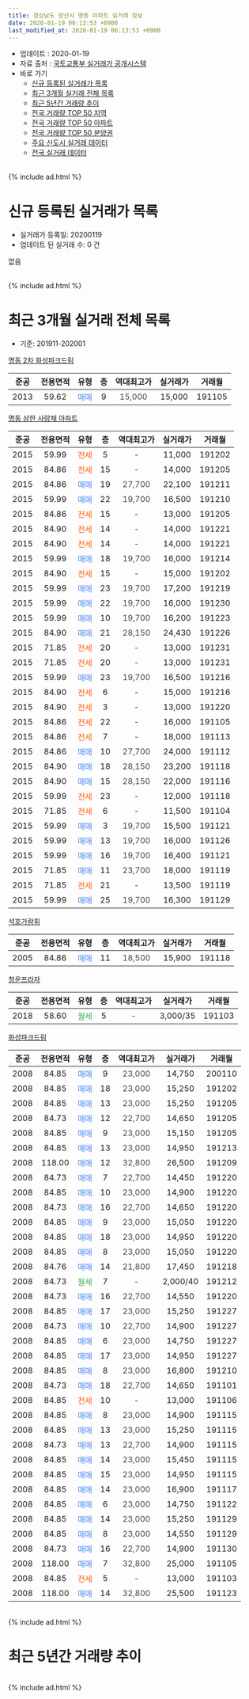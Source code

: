 ```yaml
---
title: 경상남도 양산시 명동 아파트 실거래 정보
date: 2020-01-19 06:13:53 +0900
last_modified_at: 2020-01-19 06:13:53 +0900
---
```


* 업데이트 : 2020-01-19
* 자료 출처 : [국토교통부 실거래가 공개시스템](http://rt.molit.go.kr)
* 바로 가기
    * [신규 등록된 실거래가 목록](#신규-등록된-실거래가-목록)
    * [최근 3개월 실거래 전체 목록](#최근-3개월-실거래-전체-목록)
    * [최근 5년간 거래량 추이](#최근-5년간-거래량-추이)
    * [전국 거래량 TOP 50 지역](https://apt-info.github.io/apt-trade-info/최근-3개월-전국에서-가장-거래가-많이-발생한-지역)
    * [전국 거래량 TOP 50 아파트](https://apt-info.github.io/apt-trade-info/최근-3개월-전국에서-가장-거래가-많이-발생한-아파트)
    * [전국 거래량 TOP 50 분양권](https://apt-info.github.io/apt-trade-info/최근-3개월-전국에서-가장-거래가-많이-발생한-분양권)
    * [주요 신도시 실거래 데이터](https://apt-info.github.io/apt-trade-info/주요-신도시)
    * [전국 실거래 데이터](https://apt-info.github.io/apt-trade-info/전국)
<br>
{% include ad.html %}
<br>

# 신규 등록된 실거래가 목록
* 실거래가 등록일: 20200119
* 업데이트 된 실거래 수: 0 건

없음

<br>
{% include ad.html %}
<br>

# 최근 3개월 실거래 전체 목록
* 기준: 201911-202001


[명동 2차 화성파크드림](https://search.naver.com/search.naver?query=%EA%B2%BD%EC%83%81%EB%82%A8%EB%8F%84+%EC%96%91%EC%82%B0%EC%8B%9C+%EB%AA%85%EB%8F%99+%EB%AA%85%EB%8F%99+2%EC%B0%A8+%ED%99%94%EC%84%B1%ED%8C%8C%ED%81%AC%EB%93%9C%EB%A6%BC)

|준공|전용면적|유형|층|역대최고가|실거래가|거래월|
|:---:|:---:|:---:|:---:|:---:|:---:|:---:|
|2013|59.62|<span style="color:#4285f3">매매</span>|9|<span style="color:#444444">15,000</span>|15,000|191105|

[명동 삼한 사랑채 아파트](https://search.naver.com/search.naver?query=%EA%B2%BD%EC%83%81%EB%82%A8%EB%8F%84+%EC%96%91%EC%82%B0%EC%8B%9C+%EB%AA%85%EB%8F%99+%EB%AA%85%EB%8F%99+%EC%82%BC%ED%95%9C+%EC%82%AC%EB%9E%91%EC%B1%84+%EC%95%84%ED%8C%8C%ED%8A%B8)

|준공|전용면적|유형|층|역대최고가|실거래가|거래월|
|:---:|:---:|:---:|:---:|:---:|:---:|:---:|
|2015|59.99|<span style="color:#ff5a00">전세</span>|5|<span style="color:#444444">-</span>|11,000|191202|
|2015|84.86|<span style="color:#ff5a00">전세</span>|15|<span style="color:#444444">-</span>|14,000|191205|
|2015|84.86|<span style="color:#4285f3">매매</span>|19|<span style="color:#444444">27,700</span>|22,100|191211|
|2015|59.99|<span style="color:#4285f3">매매</span>|22|<span style="color:#444444">19,700</span>|16,500|191210|
|2015|84.86|<span style="color:#ff5a00">전세</span>|15|<span style="color:#444444">-</span>|13,000|191205|
|2015|84.90|<span style="color:#ff5a00">전세</span>|14|<span style="color:#444444">-</span>|14,000|191221|
|2015|84.90|<span style="color:#ff5a00">전세</span>|14|<span style="color:#444444">-</span>|14,000|191221|
|2015|59.99|<span style="color:#4285f3">매매</span>|18|<span style="color:#444444">19,700</span>|16,000|191214|
|2015|84.90|<span style="color:#ff5a00">전세</span>|15|<span style="color:#444444">-</span>|15,000|191202|
|2015|59.99|<span style="color:#4285f3">매매</span>|23|<span style="color:#444444">19,700</span>|17,200|191219|
|2015|59.99|<span style="color:#4285f3">매매</span>|22|<span style="color:#444444">19,700</span>|16,000|191230|
|2015|59.99|<span style="color:#4285f3">매매</span>|10|<span style="color:#444444">19,700</span>|16,200|191223|
|2015|84.90|<span style="color:#4285f3">매매</span>|21|<span style="color:#444444">28,150</span>|24,430|191226|
|2015|71.85|<span style="color:#ff5a00">전세</span>|20|<span style="color:#444444">-</span>|13,000|191231|
|2015|71.85|<span style="color:#ff5a00">전세</span>|20|<span style="color:#444444">-</span>|13,000|191231|
|2015|59.99|<span style="color:#4285f3">매매</span>|23|<span style="color:#444444">19,700</span>|16,500|191216|
|2015|84.90|<span style="color:#ff5a00">전세</span>|6|<span style="color:#444444">-</span>|15,000|191216|
|2015|84.90|<span style="color:#ff5a00">전세</span>|3|<span style="color:#444444">-</span>|13,000|191220|
|2015|84.86|<span style="color:#ff5a00">전세</span>|22|<span style="color:#444444">-</span>|16,000|191105|
|2015|84.86|<span style="color:#ff5a00">전세</span>|7|<span style="color:#444444">-</span>|18,000|191113|
|2015|84.86|<span style="color:#4285f3">매매</span>|10|<span style="color:#444444">27,700</span>|24,000|191112|
|2015|84.90|<span style="color:#4285f3">매매</span>|18|<span style="color:#444444">28,150</span>|23,200|191118|
|2015|84.90|<span style="color:#4285f3">매매</span>|15|<span style="color:#444444">28,150</span>|22,000|191116|
|2015|59.99|<span style="color:#ff5a00">전세</span>|23|<span style="color:#444444">-</span>|12,000|191118|
|2015|71.85|<span style="color:#ff5a00">전세</span>|6|<span style="color:#444444">-</span>|11,500|191104|
|2015|59.99|<span style="color:#4285f3">매매</span>|3|<span style="color:#444444">19,700</span>|15,500|191121|
|2015|59.99|<span style="color:#4285f3">매매</span>|13|<span style="color:#444444">19,700</span>|16,000|191126|
|2015|59.99|<span style="color:#4285f3">매매</span>|16|<span style="color:#444444">19,700</span>|16,400|191121|
|2015|71.85|<span style="color:#4285f3">매매</span>|11|<span style="color:#444444">23,700</span>|18,000|191119|
|2015|71.85|<span style="color:#ff5a00">전세</span>|21|<span style="color:#444444">-</span>|13,500|191119|
|2015|59.99|<span style="color:#4285f3">매매</span>|25|<span style="color:#444444">19,700</span>|16,300|191129|

[석호가람휘](https://search.naver.com/search.naver?query=%EA%B2%BD%EC%83%81%EB%82%A8%EB%8F%84+%EC%96%91%EC%82%B0%EC%8B%9C+%EB%AA%85%EB%8F%99+%EC%84%9D%ED%98%B8%EA%B0%80%EB%9E%8C%ED%9C%98)

|준공|전용면적|유형|층|역대최고가|실거래가|거래월|
|:---:|:---:|:---:|:---:|:---:|:---:|:---:|
|2005|84.86|<span style="color:#4285f3">매매</span>|11|<span style="color:#444444">18,500</span>|15,900|191118|

[청운프라자](https://search.naver.com/search.naver?query=%EA%B2%BD%EC%83%81%EB%82%A8%EB%8F%84+%EC%96%91%EC%82%B0%EC%8B%9C+%EB%AA%85%EB%8F%99+%EC%B2%AD%EC%9A%B4%ED%94%84%EB%9D%BC%EC%9E%90)

|준공|전용면적|유형|층|역대최고가|실거래가|거래월|
|:---:|:---:|:---:|:---:|:---:|:---:|:---:|
|2018|58.60|<span style="color:#34a853">월세</span>|5|<span style="color:#444444">-</span>|3,000/35|191103|

[화성파크드림](https://search.naver.com/search.naver?query=%EA%B2%BD%EC%83%81%EB%82%A8%EB%8F%84+%EC%96%91%EC%82%B0%EC%8B%9C+%EB%AA%85%EB%8F%99+%ED%99%94%EC%84%B1%ED%8C%8C%ED%81%AC%EB%93%9C%EB%A6%BC)

|준공|전용면적|유형|층|역대최고가|실거래가|거래월|
|:---:|:---:|:---:|:---:|:---:|:---:|:---:|
|2008|84.85|<span style="color:#4285f3">매매</span>|9|<span style="color:#444444">23,000</span>|14,750|200110|
|2008|84.85|<span style="color:#4285f3">매매</span>|18|<span style="color:#444444">23,000</span>|15,250|191202|
|2008|84.85|<span style="color:#4285f3">매매</span>|13|<span style="color:#444444">23,000</span>|15,250|191205|
|2008|84.73|<span style="color:#4285f3">매매</span>|12|<span style="color:#444444">22,700</span>|14,650|191205|
|2008|84.85|<span style="color:#4285f3">매매</span>|9|<span style="color:#444444">23,000</span>|15,150|191205|
|2008|84.85|<span style="color:#4285f3">매매</span>|13|<span style="color:#444444">23,000</span>|14,950|191213|
|2008|118.00|<span style="color:#4285f3">매매</span>|12|<span style="color:#444444">32,800</span>|26,500|191209|
|2008|84.73|<span style="color:#4285f3">매매</span>|7|<span style="color:#444444">22,700</span>|14,450|191220|
|2008|84.85|<span style="color:#4285f3">매매</span>|10|<span style="color:#444444">23,000</span>|14,900|191220|
|2008|84.73|<span style="color:#4285f3">매매</span>|16|<span style="color:#444444">22,700</span>|14,650|191220|
|2008|84.85|<span style="color:#4285f3">매매</span>|9|<span style="color:#444444">23,000</span>|15,050|191220|
|2008|84.85|<span style="color:#4285f3">매매</span>|18|<span style="color:#444444">23,000</span>|14,950|191220|
|2008|84.85|<span style="color:#4285f3">매매</span>|8|<span style="color:#444444">23,000</span>|15,050|191220|
|2008|84.76|<span style="color:#4285f3">매매</span>|14|<span style="color:#444444">21,800</span>|17,450|191218|
|2008|84.73|<span style="color:#34a853">월세</span>|7|<span style="color:#444444">-</span>|2,000/40|191212|
|2008|84.73|<span style="color:#4285f3">매매</span>|16|<span style="color:#444444">22,700</span>|14,550|191220|
|2008|84.85|<span style="color:#4285f3">매매</span>|17|<span style="color:#444444">23,000</span>|15,250|191227|
|2008|84.73|<span style="color:#4285f3">매매</span>|10|<span style="color:#444444">22,700</span>|14,900|191227|
|2008|84.85|<span style="color:#4285f3">매매</span>|6|<span style="color:#444444">23,000</span>|14,750|191227|
|2008|84.85|<span style="color:#4285f3">매매</span>|17|<span style="color:#444444">23,000</span>|14,950|191227|
|2008|84.85|<span style="color:#4285f3">매매</span>|8|<span style="color:#444444">23,000</span>|16,800|191210|
|2008|84.73|<span style="color:#4285f3">매매</span>|18|<span style="color:#444444">22,700</span>|14,650|191101|
|2008|84.85|<span style="color:#ff5a00">전세</span>|10|<span style="color:#444444">-</span>|13,000|191106|
|2008|84.85|<span style="color:#4285f3">매매</span>|8|<span style="color:#444444">23,000</span>|14,900|191115|
|2008|84.85|<span style="color:#4285f3">매매</span>|13|<span style="color:#444444">23,000</span>|15,250|191115|
|2008|84.73|<span style="color:#4285f3">매매</span>|13|<span style="color:#444444">22,700</span>|14,900|191115|
|2008|84.85|<span style="color:#4285f3">매매</span>|14|<span style="color:#444444">23,000</span>|15,450|191115|
|2008|84.85|<span style="color:#4285f3">매매</span>|15|<span style="color:#444444">23,000</span>|14,950|191115|
|2008|84.85|<span style="color:#4285f3">매매</span>|14|<span style="color:#444444">23,000</span>|16,900|191117|
|2008|84.85|<span style="color:#4285f3">매매</span>|6|<span style="color:#444444">23,000</span>|14,750|191122|
|2008|84.85|<span style="color:#4285f3">매매</span>|14|<span style="color:#444444">23,000</span>|15,250|191129|
|2008|84.85|<span style="color:#4285f3">매매</span>|8|<span style="color:#444444">23,000</span>|14,550|191129|
|2008|84.73|<span style="color:#4285f3">매매</span>|16|<span style="color:#444444">22,700</span>|14,900|191130|
|2008|118.00|<span style="color:#4285f3">매매</span>|7|<span style="color:#444444">32,800</span>|25,000|191105|
|2008|84.85|<span style="color:#ff5a00">전세</span>|5|<span style="color:#444444">-</span>|13,000|191103|
|2008|118.00|<span style="color:#4285f3">매매</span>|14|<span style="color:#444444">32,800</span>|25,500|191123|


<br>
{% include ad.html %}
<br>

# 최근 5년간 거래량 추이


<div style="width:100%;">
    <canvas id="deal_progress" height="200"></canvas>
</div>

<script>
new Chart(document.getElementById("deal_progress"), {
    type: 'line',
    data: {
        labels: ['201501','201502','201503','201504','201505','201506','201507','201508','201509','201510','201511','201512','201601','201602','201603','201604','201605','201606','201607','201608','201609','201610','201611','201612','201701','201702','201703','201704','201705','201706','201707','201708','201709','201710','201711','201712','201801','201802','201803','201804','201805','201806','201807','201808','201809','201810','201811','201812','201901','201902','201903','201904','201905','201906','201907','201908','201909','201910','201911','201912','202001'],
        datasets: [{
            label: '매매',
            pointRadius: 1,
            data: [8, 7, 3, 15, 7, 11, 7, 5, 7, 6, 13, 9, 4, 9, 11, 9, 10, 13, 11, 4, 9, 12, 21, 6, 6, 7, 9, 7, 12, 7, 4, 3, 3, 6, 5, 3, 4, 2, 5, 3, 2, 2, 5, 7, 2, 8, 7, 1, 13, 2, 8, 5, 6, 5, 10, 16, 19, 24, 23, 27, 1],
            borderColor: "rgba(255, 201, 14, 1)",
            backgroundColor: "rgba(255, 201, 14, 0.5)",
            fill: false,
            lineTension: 0
        },{
            label: '전월세',
            pointRadius: 1,
            data: [2, 1, 3, 0, 1, 6, 3, 8, 7, 7, 21, 17, 20, 23, 10, 5, 11, 3, 5, 2, 5, 7, 4, 2, 4, 5, 10, 3, 2, 2, 9, 13, 3, 4, 7, 11, 8, 7, 5, 7, 3, 5, 2, 5, 3, 6, 4, 7, 6, 5, 1, 9, 6, 8, 6, 2, 7, 13, 8, 11, 0],
            borderColor: "rgba(0, 141, 185, 1)",
            backgroundColor: "rgba(0, 141, 185, 0.5)",
            fill: false,
            lineTension: 0
        }
        ]
    },
    options: {
        responsive: true,
        title: {
            display: false
        },
        tooltips: {
            mode: 'index',
            intersect: false
        },
        hover: {
            mode: 'nearest',
            intersect: true
        },
        scales: {
            xAxes: [{
                display: true,
                scaleLabel: {
                    display: true,
                    labelString: '년/월'
                }
            }],
            yAxes: [{
                display: true,
                ticks: {
                    suggestedMin: 0,
                },
                scaleLabel: {
                    display: true,
                    labelString: '실거래 수'
                }
            }]
        }
    }
});

</script>


<br>
{% include ad.html %}
<br>

